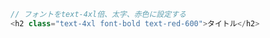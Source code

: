 ```ts [app.vue]
// フォントをtext-4xl倍、太字、赤色に設定する
<h2 class="text-4xl font-bold text-red-600">タイトル</h2>
```